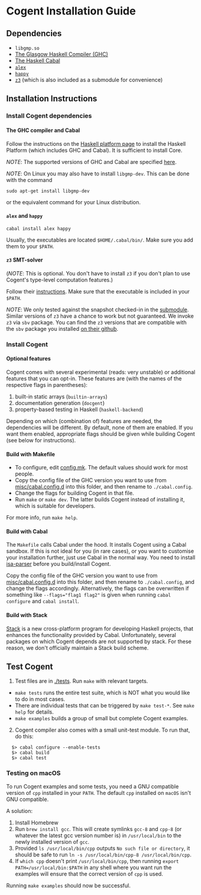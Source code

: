 # Cogent Installation Guide

## Dependencies

* `libgmp.so`
* [The Glasgow Haskell Compiler (GHC)](https://www.haskell.org/)
* [The Haskell Cabal](https://www.haskell.org/cabal/)
* [`alex`](https://www.haskell.org/alex/)
* [`happy`](https://www.haskell.org/happy/)
* [`z3`](https://github.com/Z3Prover/z3) (which is also included as a submodule for convenience)


## Installation Instructions

### Install Cogent dependencies

#### The GHC compiler and Cabal

Follow the instructions on the [Haskell platform page](https://www.haskell.org/platform/) to install the Haskell Platform (which includes GHC and Cabal). It is sufficient to install Core.

_NOTE_: The supported versions of GHC and Cabal are specified [here](./cogent.cabal).

_NOTE_: On Linux you may also have to install `libgmp-dev`. This can be done with the command
```
sudo apt-get install libgmp-dev
```
or the equivalent command for your Linux distribution.

#### `alex` and `happy`
```
cabal install alex happy
```
Usually, the executables are located `$HOME/.cabal/bin/`. Make sure you add them to your `$PATH`.

#### `z3` SMT-solver

(_NOTE_: This is optional. You don't have to install `z3` if you don't plan to use Cogent's type-level computation features.)

Follow their [instructions](../z3/README.md). Make sure that the executable is included in your `$PATH`.

_NOTE_: We only tested against the snapshot checked-in in the [submodule](../z3). Similar versions of `z3`
have a chance to work but not guaranteed. We invoke `z3` via `sbv` package. You can find the `z3` versions that
are compatible with the `sbv` package you installed [on their github](https://github.com/LeventErkok/sbv/blob/master/SMTSolverVersions.md).


### Install Cogent

#### Optional features
Cogent comes with several experimental (reads: very unstable) or additional features that you can
opt-in. These features are (with the names of the respective flags in parentheses):
1. built-in static arrays (`builtin-arrays`)
2. documentation generation (`docgent`)
3. property-based testing in Haskell (`haskell-backend`)

Depending on which (combination of) features are needed, the dependencies will be different. By
default, none of them are enabled. If you want them enabled, appropriate flags should be given
while building Cogent (see below for instructions).


#### Build with Makefile

* To configure, edit [config.mk](../config.mk). The default values should work for most people.
* Copy the config file of the GHC version you want to use from [misc/cabal.config.d](./misc/cabal.config.d/)
into this folder, and then rename to `./cabal.config`.
* Change the flags for building Cogent in that file.
* Run `make` or `make dev`. The latter builds Cogent instead of installing it, which is
suitable for developers.

For more info, run `make help`.

#### Build with Cabal

The `Makefile` calls Cabal under the hood. It installs Cogent using a Cabal sandbox. If this
is not ideal for you (in rare cases), or you want to customise your installation further,
just use Cabal in the normal way. You need to install [isa-parser](../isa-parser) before you
build/install Cogent.

Copy the config file of the GHC version you want to use from [misc/cabal.config.d](./misc/cabal.config.d/)
into this folder, and then rename to `./cabal.config`, and change the flags accordingly.
Alternatively, the flags can be overwritten if something like `--flags="flag1 flag2"` is given when
running `cabal configure` and `cabal install`.

#### Build with Stack

[Stack](https://github.com/commercialhaskell/stack) is a new cross-platform
program for developing Haskell projects, that enhances the functionality
provided by Cabal. Unfortunately, several packages on which Cogent
depends are not supported by stack. For these reason, we don't officially
maintain a Stack build scheme.


## Test Cogent

1. Test files are in [./tests](./tests). Run `make` with relevant targets.

* `make tests` runs the entire test suite, which is NOT what you would like to do in most cases.
* There are individual tests that can be triggered by `make test-*`. See `make help` for details.
* `make examples` builds a group of small but complete Cogent examples.


2. Cogent compiler also comes with a small unit-test module. To run that, do this:
```
  $> cabal configure --enable-tests
  $> cabal build
  $> cabal test
```

### Testing on macOS
To run Cogent examples and some tests, you need a GNU compatible version of `cpp` installed in your `PATH`. The default `cpp` installed on `macOS` isn't GNU compatible.

A solution:
1. Install Homebrew
2. Run `brew install gcc`. This will create symlinks `gcc-8` and `cpp-8` (or whatever the latest gcc version number is) in `/usr/local/bin` to the newly installed version of `gcc`.
3. Provided `ls /usr/local/bin/cpp` outputs `No such file or directory`, it should be safe to run `ln -s /usr/local/bin/cpp-8 /usr/local/bin/cpp`.
4. If `which cpp` doesn't print `/usr/local/bin/cpp`, then running `export PATH=/usr/local/bin:$PATH` in any shell where you want run the examples will ensure that the correct version of `cpp` is used.

Running `make examples` should now be successful.

